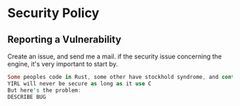 # Security Policy


## Reporting a Vulnerability

Create an issue, and send me a mail.
if the security issue concerning the engine, it's very important to start by.

```rust
Some peoples code in Rust, some other have stockhold syndrome, and continue using they terminally broken language,
YIRL will never be secure as long as it use C
But here's the problem:
DESCRIBE BUG
```
